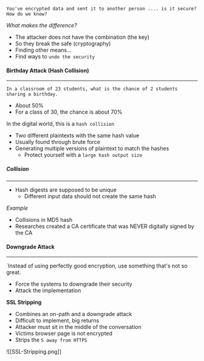 
`You've encrypted data and sent it to another person .... is it secure? How do we know?`

*What makes the difference?*
- The attacker does not have the combination (the key)
- So they break the safe (cryptography)
- Finding other means...
- Find ways to `undo the security`



#### Birthday Attack (Hash Collision)
----
`In a classroom of 23 students, what is the chance of 2 students sharing a birthday.`
- About 50%
- For a class of 30, the chance is about 70%

In the digital world, this is a `hash collision`
- Two different plaintexts with the same hash value
- Usually found through brute force
- Generating multiple versions of plaintext to match the hashes
	- Protect yourself with a `large hash output size`


##### Collision
------
- Hash digests are supposed to be unique
	- Different input data should not create the same hash

*Example*
- Collisions in MD5 hash
- Researches created a CA certificate that was NEVER digitally signed by the CA



#### Downgrade Attack
-------
`Instead of using perfectly good encryption, use something that's not so great.
- Force the systems to downgrade their security
- Attack the implementation


**SSL Stripping**
- Combines an on-path and a downgrade attack
- Difficult to implement, big returns
- Attacker must sit in the middle of the conversation
- Victims browser page is not encrypted
- Strips the `S away from HTTPS`

![[SSL-Stripping.png]]